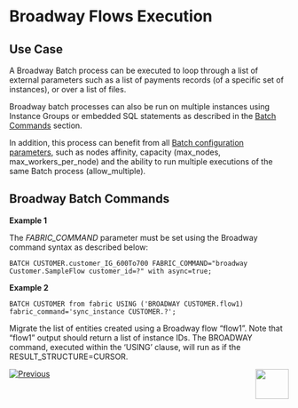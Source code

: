 # Broadway Flows Execution


## Use Case

A Broadway Batch process can be executed to loop through a list of external parameters such as a list of payments records (of a specific set of instances), or over a list of files. 

Broadway batch processes can also be run on multiple instances using Instance Groups or embedded SQL statements as described in the [Batch Commands](/articles/20_jobs_and_batch_services/12_batch_sync_commands.md) section.

In addition, this process can benefit from all [Batch configuration parameters](/articles/20_jobs_and_batch_services/12_batch_sync_commands.md), such as nodes affinity, capacity (max_nodes, max_workers_per_node) and the ability to run multiple executions of the same Batch process (allow_multiple).

## Broadway Batch Commands
**Example 1**

The *FABRIC_COMMAND* parameter must be set using the Broadway command syntax as described below:

```BATCH CUSTOMER.customer_IG_600To700 FABRIC_COMMAND="broadway Customer.SampleFlow customer_id=?" with async=true;```

**Example 2**

```BATCH CUSTOMER from fabric USING ('BROADWAY CUSTOMER.flow1) fabric_command='sync_instance CUSTOMER.?';```

Migrate the list of entities created using a Broadway flow “flow1”. Note that “flow1” output should return a list of instance IDs. The BROADWAY command, executed within the ‘USING’ clause, will run as if the RESULT_STRUCTURE=CURSOR.




[![Previous](/articles/images/Previous.png)](/articles/20_jobs_and_batch_services/14_instances_groups.md)[<img align="right" width="60" height="54" src="/articles/images/Next.png">](/articles/20_jobs_and_batch_services/16_batch_CDC_commands.md)




